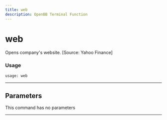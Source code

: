```yaml
---
title: web
description: OpenBB Terminal Function
---
```


# web

Opens company's website. [Source: Yahoo Finance]

### Usage 
```python
usage: web
```

---
## Parameters

This command has no parameters


---
